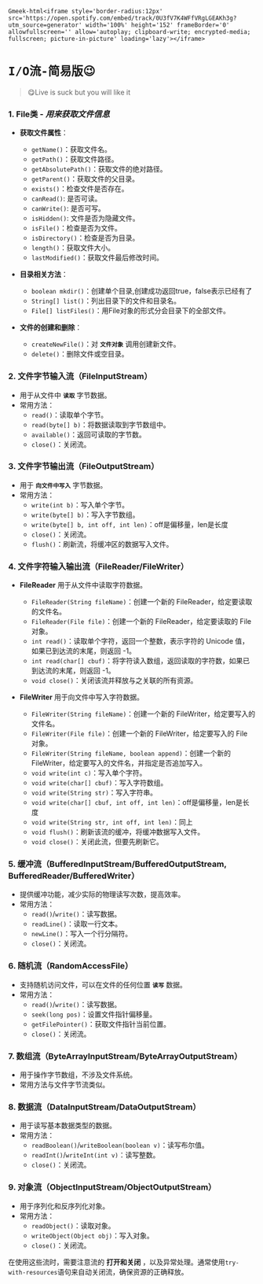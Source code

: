 `Gmeek-html<iframe style='border-radius:12px' src='https://open.spotify.com/embed/track/0U3fV7K4WFfVRgLGEAKh3g?utm_source=generator' width='100%' height='152' frameBorder='0' allowfullscreen='' allow='autoplay; clipboard-write; encrypted-media; fullscreen; picture-in-picture' loading='lazy'></iframe>`

# **`I/O流-简易版😉`**

> 😋Live is suck but you will like it

### 1. File类 - _用来获取文件信息_
- **获取文件属性**：
  - `getName()`：获取文件名。
  - `getPath()`：获取文件路径。
  - `getAbsolutePath()`：获取文件的绝对路径。
  - `getParent()`：获取文件的父目录。
  - `exists()`：检查文件是否存在。
  - `canRead()`: 是否可读。
  - `canWrite()`: 是否可写。
  - `isHidden()`: 文件是否为隐藏文件。
  - `isFile()`：检查是否为文件。
  - `isDirectory()`：检查是否为目录。
  - `length()`：获取文件大小。
  - `lastModified()`：获取文件最后修改时间。

- **目录相关方法**：
  - `boolean mkdir()`：创建单个目录,创建成功返回true，false表示已经有了
  - `String[] list()`：列出目录下的文件和目录名。
  - `File[] listFiles()`：用File对象的形式分会目录下的全部文件。

- **文件的创建和删除**：
  - `createNewFile()`：对 **`文件对象`** 调用创建新文件。
  - `delete()`：删除文件或空目录。

### 2. 文件字节输入流（FileInputStream）
- 用于从文件中 **`读取`** 字节数据。
- 常用方法：
  - `read()`：读取单个字节。
  - `read(byte[] b)`：将数据读取到字节数组中。
  - `available()`：返回可读取的字节数。
  - `close()`：关闭流。

### 3. 文件字节输出流（FileOutputStream）
- 用于 **`向文件中写入`** 字节数据。
- 常用方法：
  - `write(int b)`：写入单个字节。
  - `write(byte[] b)`：写入字节数组。
  - `write(byte[] b, int off, int len)`：off是偏移量，len是长度
  - `close()`：关闭流。
  - `flush()`：刷新流，将缓冲区的数据写入文件。

### 4. 文件字符输入输出流（FileReader/FileWriter）

- **FileReader** 用于从文件中读取字符数据。
  - `FileReader(String fileName)`：创建一个新的 FileReader，给定要读取的文件名。
  - `FileReader(File file)`：创建一个新的 FileReader，给定要读取的 File 对象。
  - `int read()`：读取单个字符，返回一个整数，表示字符的 Unicode 值，如果已到达流的末尾，则返回 -1。
  - `int read(char[] cbuf)`：将字符读入数组，返回读取的字符数，如果已到达流的末尾，则返回 -1。
  - `void close()`：关闭该流并释放与之关联的所有资源。

- **FileWriter** 用于向文件中写入字符数据。
  - `FileWriter(String fileName)`：创建一个新的 FileWriter，给定要写入的文件名。
  - `FileWriter(File file)`：创建一个新的 FileWriter，给定要写入的 File 对象。
  - `FileWriter(String fileName, boolean append)`：创建一个新的 FileWriter，给定要写入的文件名，并指定是否追加写入。
  - `void write(int c)`：写入单个字符。
  - `void write(char[] cbuf)`：写入字符数组。
  - `void write(String str)`：写入字符串。
  - `void write(char[] cbuf, int off, int len)`：off是偏移量，len是长度
  - `void write(String str, int off, int len)`：同上
  - `void flush()`：刷新该流的缓冲，将缓冲数据写入文件。
  - `void close()`：关闭此流，但要先刷新它。

### 5. 缓冲流（BufferedInputStream/BufferedOutputStream, BufferedReader/BufferedWriter）
- 提供缓冲功能，减少实际的物理读写次数，提高效率。
- 常用方法：
  - `read()`/`write()`：读写数据。
  - `readLine()`：读取一行文本。
  - `newLine()`：写入一个行分隔符。
  - `close()`：关闭流。

### 6. 随机流（RandomAccessFile）
- 支持随机访问文件，可以在文件的任何位置 **`读写`** 数据。
- 常用方法：
  - `read()`/`write()`：读写数据。
  - `seek(long pos)`：设置文件指针偏移量。
  - `getFilePointer()`：获取文件指针当前位置。
  - `close()`：关闭流。

### 7. 数组流（ByteArrayInputStream/ByteArrayOutputStream）
- 用于操作字节数组，不涉及文件系统。
- 常用方法与文件字节流类似。

### 8. 数据流（DataInputStream/DataOutputStream）
- 用于读写基本数据类型的数据。
- 常用方法：
  - `readBoolean()`/`writeBoolean(boolean v)`：读写布尔值。
  - `readInt()`/`writeInt(int v)`：读写整数。
  - `close()`：关闭流。

### 9. 对象流（ObjectInputStream/ObjectOutputStream）
- 用于序列化和反序列化对象。
- 常用方法：
  - `readObject()`：读取对象。
  - `writeObject(Object obj)`：写入对象。
  - `close()`：关闭流。

在使用这些流时，需要注意流的 **打开和关闭** ，以及异常处理。通常使用`try-with-resources`语句来自动关闭流，确保资源的正确释放。